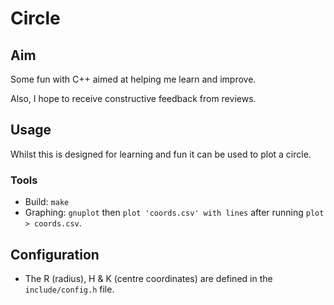 # Circle 

## Aim

Some fun with C++ aimed at helping me learn and improve.

Also, I hope to receive constructive feedback from reviews.


## Usage

Whilst this is designed for learning and fun it can be used to plot a circle.

### Tools

* Build: `make`
* Graphing: `gnuplot` then `plot 'coords.csv' with lines` after running `plot > coords.csv`.

## Configuration

* The R (radius), H & K (centre coordinates) are defined in the `include/config.h` file.

